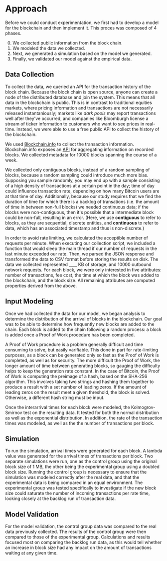 # Approach

Before we could conduct experimentation, we first had to develop a model for the blockchain and then implement it. This proces was composed of 4 phases. 

0. We collected public information from the block chain. 
0. We modeled the data we collected. 
0. Next, we generated a simulation based on the model we generated.
0. Finally, we validated our model against the empirical data.

## Data Collection

To collect the data, we queried an API for the transaction history of the block chain. Because the block chain is open source, anyone can create a node of the distributed database and join the system. This means that all data in the blockchain is public. This is in contrast to traditional equities markets, where pricing information and transactions are not necessarily released instantaniously; markets like _dark pools_ may report transactions well after they've occurred, and companies like Bloomburgh license a stream of ticker information to customers who want to see prices in real-time. Instead, we were able to use a free public API to collect the history of the blockchain.

We used [Blockchain.info](blockchain.info) to collect the transaction information. Blockchain.info exposes an [API](https://blockchain.info/api) for aggregating information on recorded blocks. We collected metadata for 10000 blocks spanning the course of a week. 

We collected only contiguous blocks, instead of a random sampling of blocks, because a random sampling could introduce much more bias. Supposing you sample randomly, you may end up with a sample consisting of a high density of transactions at a certain point in the day; time of day could influence transaction rate, depending on how many Bitcoin users are at that time of day. Additionally, because our study requires that we find the duration of time for which there is a backlog of transations (i.e. the amount of time in between non-full blocks) we needed continuous data; if the blocks were non-contiguous, then it's possible that a intermediate block could be non-full, resulting in an error. (Here, we use **contiguous** to refer to blocks, as they are sequential, discrete entities, and __continuous__ to refer to data, which has an associated timestamp and thus is non-discrete.)

In order to avoid rate limiting, we calculated the acceptible number of requests per minute. When executing our collection script, we included a function that would sleep the main thread if our number of requests in the last minute exceeded our rate. Then, we parsed the JSON response and transformed the data to CSV format before storing the results on disk. The data we collected represented ____ KB of storage, and 10000 outbound network requests. For each block, we were only interested in five attributes: number of transactions, fee cost, the time at which the block was added to the blockchain, and the block size. All remaining attributes are computed properties derived from the above.

## Input Modeling

Once we had collected the data for our model, we began analysis to determine the distribution of the arrival of blocks in the blockchain. Our goal was to be able to determine how frequently new blocks are added to the chain. Each block is added to the chain following a random process: a block is added once a Proof of Work procedure has been completed. 

A Proof of Work procedure is a problem generally difficult and time consuming to solve, but easily varifiable. This done in part for rate-limiting purposes, as a block can be generated only so fast as the Proof of Work is completed, as well as for security. The more difficult the Proof of Work, the longer amount of time between generating blocks, so gauging the difficulty helps to keep the generation rate constant. In the case of Bitcoin, the Proof of Work is computing the preimage of a hash, based on the SHA-256 algorithm. This involves taking two strings and hashing them together to produce a result with a set number of leading zeros. If the amount of leading zeros on the result meet a given threshold, the block is solved. Otherwise, a different hash string must be input.

Once the interarrival times for each block were modeled, the Kolmogrov-Smirnov test on the resulting data. It tested for both the normal distribution as well as the exponential distribution. In addition, the rate of the transaction times was modeled, as well as the the number of transactions per block.

## Simulation

To run the simulation, arrival times were generated for each block. A lambda value was generated for the arrival times of transactions per block. Two separate simulations were run, one as the control group using the original block size of 1 MB, the other being the experimental group using a doubled block size. Running the control group is necessary to ensure that the simulation was modeled correctly after the real data, and that the experimental data is being compared in an equal environment. The experimental group was tested specifically to investigate if the new block size could saturate the number of incoming transactions per rate time, looking closely at the backlog run of transaction data.

## Model Validation

For the model validation, the control group data was compared to the real data previously collected. The results of the control group were then compared to those of the experimental group. Calculations and results focused most on comparing the backlog run data, as this would tell whether an increase in block size had any impact on the amount of transactions waiting at any given time. 
